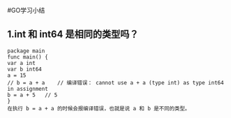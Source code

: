 #GO学习小结
## 1.int 和 int64 是相同的类型吗？
    package main
    func main() {
    var a int
    var b int64
    a = 15
    // b = a + a 	// 编译错误： cannot use a + a (type int) as type int64 in assignment
    b = a + 5 	// 5
    }
    在执行 b = a + a 的时候会报编译错误，也就是说 a 和 b 是不同的类型。

